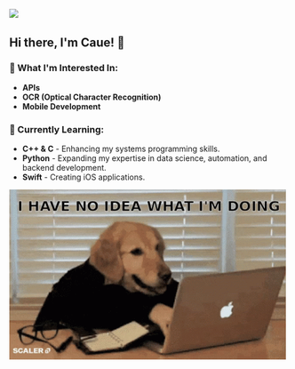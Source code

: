![](windows-xp-loading-sceen.gif)
## Hi there, I'm Caue! 👋

### 👀 What I'm Interested In:
- **APIs**
- **OCR (Optical Character Recognition)**
- **Mobile Development**

### 🌱 Currently Learning:
- **C++ & C** - Enhancing my systems programming skills.
- **Python** - Expanding my expertise in data science, automation, and backend development.
- **Swift** - Creating iOS applications.

![](scaler-create-impact.gif)


